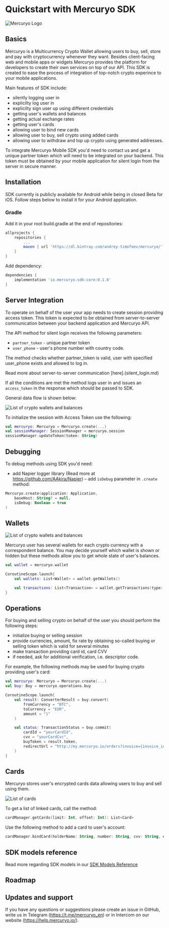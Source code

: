 # Quickstart with Mercuryo SDK

![Mercuryo Logo](img/logo.png "Mercuryo Logo")

## Basics

Mercuryo is a Multicurrency Crypto Wallet allowing users to buy, sell, store and pay with cryptocurrency whenever they want. Besides client-facing web and mobile apps or widgets Mercuryo provides the platform for developers to create their own services on top of our API. This SDK is created to ease the process of integration of top-notch crypto experince to your mobile applications.

Main features of SDK include:
- silently logging user in
- explicilty log user in
- explicilty sign user up using different credentials
- getting user's wallets and balances
- getting actual exchange rates
- getting user's cards
- allowing user to bind new cards
- allowing user to buy, sell crypto using added cards
- allowing user to withdraw and top up crypto using generated addresses.

To integrate Mercuryo Mobile SDK you'd need to contact us and get a unique partner token which will need to be integrated on your backend. This token must be obtained by your mobile application for silent login from the server in secure manner.

## Installation

SDK currently is publicly available for Android while being in closed Beta for iOS. Follow steps below to install it for your Android application.

### Gradle

Add it in your root build.gradle at the end of repositories:

```Groovy
allprojects {
    repositories {
        ...
        maven { url 'https://dl.bintray.com/andrey-timofeev/mercuryo/' }
    }
}
```

Add dependency:

```Groovy
dependencies {
    implementation 'io.mercuryo.sdk:core:0.1.8'
}
```

## Server Integration

To operate on behalf of the user your app needs to create session providing access token. This token is expected to be obtained from server-to-server communication between your backend application and Mercuryo API.

The API method for silent login receives the following parameters:
- `partner_token` - unique partner token
- `user_phone` - user's phone number with country code.

The method checks whether partner_token is valid, user with specified user_phone exists and allowed to log in.

Read more about server-to-server communication [here].(silent_login.md) 

If all the conditions are met the method logs user in and issues an `access_token` in the response which should be passed to SDK.

General data flow is shown below:

![List of crypto wallets and balances](img/common_flow.png "App")

To initialize the session with Access Token use the following:

```kotlin
val mercuryo: Mercuryo = Mercuryo.create(...)  
val sessionManager: SessionManager = mercuryo.session
sessionManager.updateToken(token: String)
```

## Debugging

To debug methods using SDK you'd need:
- add Napier logger library (Read more at https://github.com/AAkira/Napier)
– add `isDebug` parameter in `.create` method:

```kotlin
Mercuryo.create(application: Application,
    baseHost: String? = null,
    isDebug: Boolean = true
)
```

## Wallets

![List of crypto wallets and balances](img/wallet.png "Wallets and balances")

Mercuryo user has several wallets for each crypto currency with a correspondent balance. You may decide yourself which wallet is shown or hidden but these methods allow you to get whole state of user's balances.

```kotlin
val wallet = mercuryo.wallet

CoroutineScope.launch{
    val wallets: List<Wallet> = wallet.getWallets()

    val transactions: List<Transaction> = wallet.getTransactions(type: TransactionType? , limit: Int, offset: Int, currency: String?)
}


```

## Operations

For buying and selling crypto on behalf of the user you should perform the following steps:
- initialize buying or selling session
- provide currencies, amount, fix rate by obtaining so-called buying or selling token which is valid for several minutes
- make transaction providing card id, card CVV
- if needed, ask for additional verification, i.e. descriptor code.

For example, the following methods may be used for buying crypto providing user's card:

```kotlin
val mercuryo: Mercuryo = Mercuryo.create(...)  
val buy: Buy = mercuryo.operations.buy

CoroutineScope.launch{
    val result: ConverterResult = buy.convert(
        fromCurrency = "BTC", 
        toCurrency = "EUR", 
        amount = "1"
    )

    val status: TransactionStatus = buy.commit(
        cardId = "yourCardId", 
        cvv = "yourCardCvc", 
        buyToken = result.token, 
        redirectUrl = "http://my.mercuryo.io/orders?invoice={invoice_id}"
    )
}

```

## Cards

Mercuryo stores user's encrypted cards data allowing users to buy and sell using them.

![List of cards](img/cards.png "Cards")

To get a list of linked cards, call the method:

```kotlin
cardManager.getCards(limit: Int, offset: Int): List<Card>
```

Use the following method to add a card to user's account:

```kotlin
cardManager.bindCard(holderName: String, number: String, cvv: String, expirationMonth: String, expirationYear: String, redirectUrl: String): BindCard
```

## SDK models reference

Read more regarding SDK models in our [SDK Models Reference](models.md#models)

## Roadmap

## Updates and support

If you have any questions or suggestions please create an issue in GitHub, write us in Telegram (https://t.me/mercuryo_en) or in Intercom on our website (https://help.mercuryo.io/).
